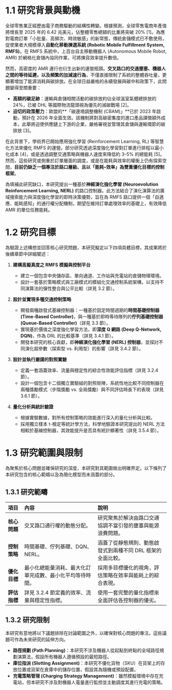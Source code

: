 # 1.1 研究背景與動機

全球零售業正經歷由電子商務驅動的結構性轉變。根據預測，全球零售電商年產值將增長至 2025 年的 6.42 兆美元，佔整體零售總額的比重將突破 20% [1]。為應對電商訂單「小批量、高頻次、時效敏感」的新常態，傳統倉儲模式已不敷使用，促使業者大規模導入**自動化移動揀選系統 (Robotic Mobile Fulfillment System, RMFS)**。在 RMFS 系統中，上百台自主移動機器人 (Autonomous Mobile Robot, AMR) 於網格化倉儲內協同作業，可將揀貨效率提升數倍。

然而，高密度的 AMR 運行也衍生出新的運營瓶頸。**交叉路口的交通壅塞、機器人之間的等待延遲，以及頻繁的加減速行為**，不僅直接限制了系統的整體吞吐量，更顯著增加了能源消耗與碳排放。在全球日益嚴格的永續發展與碳中和政策下，此問題變得至關重要：

*   **高額的碳足跡**：運輸與倉儲相關活動的碳排放約佔全球溫室氣體總排放的 24%，已被 DHL 等國際物流龍頭視為優先的減碳戰場 [2]。
*   **迫切的政策壓力**：歐盟的**「碳邊境調整機制 (CBAM)」**已於 2023 年啟動，預計在 2026 年全面生效。該機制將對高碳密集度的進口產品課徵額外成本，此舉將迫使供應鏈上下游的企業，嚴格審視並管理其倉儲與運輸環節的碳排放 [3]。

在此背景下，學術界已開始應用強化學習 (Reinforcement Learning, RL) 等智慧化方法來優化 RMFS 的運營。部分研究透過深度強化學習對訂單進行排程以最小化成本 [4]，或是透過調整交通策略與機器人速度來降低約 3–5% 的總能耗 [5]。然而，這些研究或側重於訂單層面的調度，或是在能耗與效率的權衡上仍有探索空間，**目前仍缺乏一個專注於路口層級、且以「能耗–效率」為雙重優化目標的控制框架**。

為填補此研究缺口，本研究提出一種基於**神經演化強化學習 (Neuroevolution Reinforcement Learning, NERL)** 的路口控制器。此方法結合了演化演算法的廣域搜索能力與深度強化學習的即時決策優勢，旨在為 RMFS 路口提供一個「自適應、能耗感知」的通行權分配機制，期望在維持訂單處理效率的基礎上，有效降低 AMR 的單位任務能耗。

# 1.2 研究目標

為驗證上述構想並回答核心研究問題，本研究擬定以下四項具體目標，其成果將於後續章節中詳細闡述：

1.  **建構高擬真度之 RMFS 模擬與控制平台**
    *   建立一個包含中央儲存區、單向通道、工作站與充電站的倉儲物理環境。
    *   設計一套基於策略模式與工廠模式的模組化交通控制系統架構，以支持不同演算法的彈性整合與公平比較（詳見 3.2 節）。

2.  **設計並實現多種交通控制策略**
    *   開發兩種啟發式基線控制器：一種基於固定時間週期的**時間基礎控制器 (Time-Based Controller)**，與一種基於即時等待隊列的**佇列基礎控制器 (Queue-Based Controller)**（詳見 3.3 節）。
    *   實現基於價值之深度強化學習方法，即**深度 Q 網路 (Deep Q-Network, DQN)**，作為 DRL 的比較基準（詳見 3.4.1 節）。
    *   開發本研究的核心貢獻，即**神經演化強化學習 (NERL) 控制器**，並探討不同演化超參數（探索型 vs. 利用型）的影響（詳見 3.4.2 節）。

3.  **設計並執行嚴謹的對照實驗**
    *   定義一套涵蓋效率、流量與穩定性的綜合性效能評估指標（詳見 3.2.4 節）。
    *   設計一個包含十二個獨立實驗組的對照矩陣，系統性地比較不同控制器在兩種獎勵模式（步階獎勵 vs. 全局獎勵）與不同評估時長下的表現（詳見 3.6.1 節）。

4.  **量化分析與統計驗證**
    *   根據實驗數據，對所有控制策略的效能進行深入的量化分析與比較。
    *   採用獨立樣本 t-檢定等統計學方法，科學地驗證本研究提出的 NERL 方法相較於基線控制器，其效能提升是否具有統計顯著性（詳見 3.5.4 節）。

# 1.3 研究範圍與限制

為聚焦於核心問題並確保研究的深度，本研究對其範圍做出明確界定。以下條列了本研究包含的核心範疇以及為簡化模型而未涵蓋的部分。

## 1.3.1 研究範疇

| 項目 | 內容 | 說明 |
| :--- | :--- | :--- |
| **核心問題** | 交叉路口通行權的動態分配。 | 研究聚焦於解決由路口交通協調不當引發的壅塞與能源浪費問題。 |
| **控制策略** | 時間基礎、佇列基礎、DQN、NERL。 | 涵蓋了從靜態規則、動態啟發式到兩種不同 DRL 框架的全面比較。 |
| **優化目標** | 最小化總能量消耗、最大化訂單完成數、最小化平均等待時間。 | 採用多目標優化的視角，評估策略在效率與能耗上的綜合表現。 |
| **評估指標** | 詳見 3.2.4 節定義的效率、流量與穩定性指標。 | 使用一套完整的量化指標來全面評估各控制器的優劣。 |

## 1.3.2 研究限制

本研究有意地將以下議題排除在討論範圍之外，以確保對核心問題的專注。這些議題可作為未來研究的延伸方向。

*   **路徑規劃 (Path Planning)**：本研究不涉及機器人從起點到終點的全域路徑規劃演算法，假設所有機器人遵循預設的最短路徑。
*   **庫位指派 (Slotting Assignment)**：本研究不優化貨物（SKU）在貨架上的存放位置或貨架在倉庫中的儲存位置，假設其為隨機或預設配置。
*   **充電策略管理 (Charging Strategy Management)**：雖然模擬環境中存在充電站，但本研究不涉及對機器人電量進行監控並主動調度其進行充電的策略。